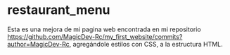 # restaurant_menu
Esta es una mejora de mi pagina web encontrada en mi repositorio https://github.com/MagicDev-Rc/my_first_website/commits?author=MagicDev-Rc, agregándole estilos con CSS, a la estructura HTML.
